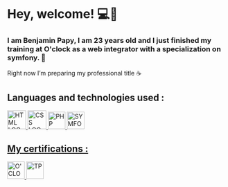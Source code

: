 # Hey, welcome! :computer::wave: 

### I am Benjamin Papy, I am 23 years old and I just finished my training at O'clock as a web integrator with a specialization on symfony. 🐘

Right now I’m preparing my professional title :coffee:

## Languages and technologies used :
<p><a href="https://developer.mozilla.org/fr/docs/Web/HTML" >
    <img height="43px" width="43px"alt="HTML LOGO" src="https://cdn.pixabay.com/photo/2017/08/05/11/16/logo-2582748_1280.png" height="50px"
  </a>
<a href="https://developer.mozilla.org/fr/docs/Web/CSS" >
    <img height="43px" width="43px"alt="CSS LOGO" src="https://cdn.pixabay.com/photo/2017/08/05/11/16/logo-2582747_960_720.png" height="50px"
  </a>
<a href="https://www.php.net/manual/fr/intro-whatis.php" >
    <img height="40px" width="40px"alt="PHP LOGO" src="https://icon-library.com/images/php-icon-png/php-icon-png-7.jpg" height="50px"
  </a>
<a href="https://symfony.com/" >
    <img height="40px" width="40px"alt="SYMFONY LOGO" src="https://cdn.worldvectorlogo.com/logos/symfony.svg" height="50px"
  </a>
 </p>
  
## My certifications :


<p>
  <a href="https://oclock.io/formations/developpeur-web" >
    <img height="40px" width="40px"alt="O'CLOCK" src="https://s3-eu-west-1.amazonaws.com/tpd/logos/595cae450000ff0005a600d6/0x0.png"
  </a>
  <a href="https://www.opquast.com/" >
    <img height="40px" width="40px"alt="TP" src="https://encrypted-tbn0.gstatic.com/images?q=tbn:ANd9GcSq7slYH074nOoxOqbJfdgQFo7bgecKuneEBbfZLUhPMNxUOrw5_eW-q-jDxzAerNfl4WA&usqp=CAU"
  </a>
  <!--
      <a href="https://www.francecompetences.fr/recherche/rncp/31114/" >
        <img height="40px" width="40px"alt="OPQUAST" src="https://static.data.gouv.fr/avatars/c1/4ae4f0ae27471684be669c5dce161a-500.png"
      </a>
  -->
</p>
